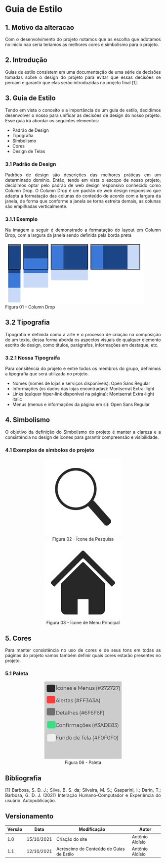 # Guia de Estilo

## 1. Motivo da alteracao
<p  align = "justify">
 Com o desenvolvimento do projeto notamos que as escolha que adotamos no inicio nao seria teriamos
as melhores cores e simbolismo para o projeto.
</p>


## 2. Introdução
<p  align = "justify">
    Guias de estilo consistem em uma documentação de uma série de decisões tomadas sobre o design do projeto para evitar que essas decisões se percam e garantir que elas serão introduzidas no projeto final [1].
</p>

## 3. Guia de Estilo
<p  align = "justify">
    Tendo em vista o conceito e a importância de um guia de estilo, decidimos desenvolver o nosso para unificar as decisões de design do nosso projeto. Esse guia irá abordar os seguintes elementos:
</p>

- Padrão de Design
- Tipografia
- Simbolismo
- Cores
- Design de Telas

### 3.1 Padrão de Design
<p  align = "justify"> 
    Padrões de design são descrições das melhores práticas em um determinado domínio. Então, tendo em vista o escopo de nosso projeto, decidimos optar pelo padrão de web design responsivo conhecido como Column Drop.
    O Column Drop é um padrão de web design responsivo que adapta a formatação das colunas do conteúdo de acordo com a largura da janela, de forma que conforme a janela se torna estreita demais, as colunas são empilhadas verticalmente.
</p>

### 3.1.1 Exemplo
<p  align = "justify">Na imagem a seguir é demonstrado a formatação do layout em Column Drop, com a largura da janela sendo definida pela borda preta</p>
<img width="450px" src="../../assets/imgs/ColumnDrop.png" alt="ColumnDrop">
<figcaption>Figura 01 - Column Drop</figcaption>

## 3.2 Tipografia
<p align = "justify">
    Tipografia é definida como a arte e o processo de criação na composição de um texto, dessa forma aborda os aspectos visuais de qualquer elemento escrito do design, como títulos, parágrafos, informações em destaque, etc.</p>

### 3.2.1 Nossa Tipograifa
<p align = "justify">
    Para consitência do projeto e entre todos os membros do grupo, definimos a tipografia que será utilizada no projeto.
</p>

- Nomes (nomes de lojas e serviços disponíveis): Open Sans Regular
- Informações (os dados das lojas encontradas): Montserrat Extra-light
- Links (qulquer hiper-link disponível na página): Montserrat Extra-light italic
- Menus (menus e informações da página em si): Open Sans Regular

## 4. Simbolismo
<p align = "justify">
    O objetivo da definição do Simbolismo do projeto é manter a clareza e a consistência no design de ícones para garantir compreensão e visibilidade.
</p>

### 4.1 Exemplos de símbolos do projeto

<center>

<img width="250px" src="../../assets/imgs/Pesquisa.png" alt="Pesquisa">
<figcaption>Figura 02 - Ícone de Pesquisa</figcaption>
<img width="250px" src="../../assets/imgs/Home.png" alt="Home">
<figcaption>Figura 03 - Ícone de Menu Principal</figcaption>

</center>

## 5. Cores
<p align = "justify">
    Para manter consistência no uso de cores e de seus tons em todas as páginas do projeto vamos também definir quais cores estarão presentes no projeto.
</p>

### 5.1 Paleta

<center>

<img width="250px" src="../../assets/imgs/Cores.png" alt="Cores">
<figcaption>Figura 06 - Paleta</figcaption>

</center>





## Bibliografia <a id="Bibliografia"></a>
<p align = "justify"> [1] Barbosa, S. D. J.; Silva, B. S. da; Silveira, M. S.; Gasparini, I.; Darin, T.; Barbosa, G. D. J. (2021) Interação Humano-Computador e Experiência do usuário. Autopublicação. </p>


## Versionamento

<center>

| Versão | Data | Modificação | Autor |
|--|--|--|--|
| 1.0 | 15/10/2021 | Criação do site | Antônio Aldísio |
| 1.1 | 12/10/2021 | Acréscimo do Conteúdo de Guias de Estilo |  Antônio Aldísio |

</center>